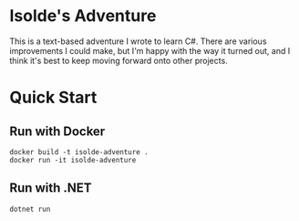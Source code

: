 # Isolde's Adventure

This is a text-based adventure I wrote to learn C#. There are various improvements I could make, but I'm happy with the way it turned out, and I think it's best to keep moving forward onto other projects.

# Quick Start

## Run with Docker

```
docker build -t isolde-adventure .
docker run -it isolde-adventure
```

## Run with .NET

```
dotnet run
```
